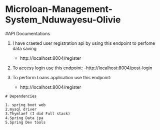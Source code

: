 # Microloan-Management-System_Nduwayesu-Olivie

#API Documentations

   1.  I have craeted user registration api by using this endpoint to perfome data saving
        - http://localhost:8004/register


  2. To access login use this endpoint:
        -http://localhost:8004/post-login

  3. To perform Loans application use this endpoint:
       - http://localhost:8004/register

    # Dependencies

    1. spring boot web
    2.mysql driver
    3.Thymlaef (I did Full stack)
    4.Spring Data jpa
    5.Spring Dev tools
        

